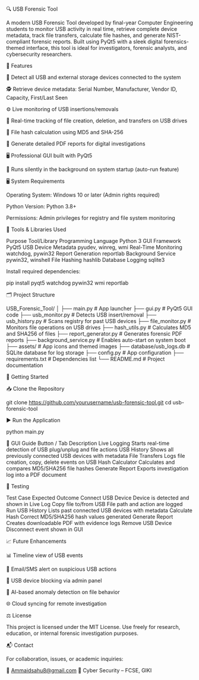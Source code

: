 🔍 USB Forensic Tool

A modern USB Forensic Tool developed by final-year Computer Engineering students to monitor USB activity in real time, retrieve complete device metadata, track file transfers, calculate file hashes, and generate NIST-compliant forensic reports. Built using PyQt5 with a sleek digital forensics-themed interface, this tool is ideal for investigators, forensic analysts, and cybersecurity researchers.

📌 Features

🔌 Detect all USB and external storage devices connected to the system

🕵️ Retrieve device metadata: Serial Number, Manufacturer, Vendor ID, Capacity, First/Last Seen

⚙️ Live monitoring of USB insertions/removals

📂 Real-time tracking of file creation, deletion, and transfers on USB drives

🧮 File hash calculation using MD5 and SHA-256

📝 Generate detailed PDF reports for digital investigations

🖥️ Professional GUI built with PyQt5

🔁 Runs silently in the background on system startup (auto-run feature)


🖥️ System Requirements

Operating System: Windows 10 or later (Admin rights required)

Python Version: Python 3.8+

Permissions: Admin privileges for registry and file system monitoring

🧰 Tools & Libraries Used

Purpose	                Tool/Library
Programming Language	Python 3
GUI Framework	        PyQt5
USB Device Metadata	    pyudev, winreg, wmi
Real-Time Monitoring	watchdog, pywin32
Report Generation	    reportlab
Background Service	    pywin32, winshell
File Hashing	        hashlib
Database Logging	    sqlite3

Install required dependencies: 

pip install pyqt5 watchdog pywin32 wmi reportlab 

🗂️ Project Structure

USB_Forensic_Tool/
│
├── main.py                 # App launcher
├── gui.py                  # PyQt5 GUI code
├── usb_monitor.py          # Detects USB insert/removal
├── usb_history.py          # Scans registry for past USB devices
├── file_monitor.py         # Monitors file operations on USB drives
├── hash_utils.py           # Calculates MD5 and SHA256 of files
├── report_generator.py     # Generates forensic PDF reports
├── background_service.py   # Enables auto-start on system boot
├── assets/                 # App icons and themed images
├── database/usb_logs.db    # SQLite database for log storage
├── config.py               # App configuration
├── requirements.txt        # Dependencies list
└── README.md               # Project documentation

🚀 Getting Started

📥 Clone the Repository

git clone https://github.com/yourusername/usb-forensic-tool.git
cd usb-forensic-tool

▶️ Run the Application

python main.py

🧭 GUI Guide
Button / Tab	   Description
Live Logging	   Starts real-time detection of USB plug/unplug and file actions
USB History	       Shows all previously connected USB devices with metadata
File Transfers 	   Logs file creation, copy, delete events on USB
Hash Calculator	   Calculates and compares MD5/SHA256 file hashes
Generate Report	   Exports investigation log into a PDF document

🧪 Testing

Test Case	              Expected Outcome
Connect USB Device	      Device is detected and shown in Live Log
Copy file to/from USB	  File path and action are logged
Run USB History	          Lists past connected USB devices with metadata
Calculate Hash	          Correct MD5/SHA256 hash values generated
Generate Report	          Creates downloadable PDF with evidence logs
Remove USB Device	      Disconnect event shown in GUI


📈 Future Enhancements

📊 Timeline view of USB events

🚨 Email/SMS alert on suspicious USB actions

🔐 USB device blocking via admin panel

🧠 AI-based anomaly detection on file behavior

🌐 Cloud syncing for remote investigation


⚖️ License

This project is licensed under the MIT License.
Use freely for research, education, or internal forensic investigation purposes.

📬 Contact

For collaboration, issues, or academic inquiries:

📧 Ammaidsahu8@gmail.com
🏫 Cyber Security – FCSE, GIKI











